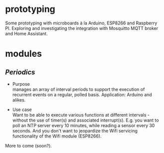 # prototyping
Some prototyping with microboards à la Arduino, ESP8266 and Raspberry PI.
Exploring and investigating the integration with Mosquitto MQTT broker and Home Assistant.

# modules
## _Periodics_
* Purpose  
manages an array of interval periods to support the execution of recurrent events on a regular, polled basis. Application: Arduino and alikes.

* Use case  
Want to be able to execute various functions at different intervals - without the use of timer(s) and associated interrupt(s). E.g. you want to poll an NTP server every 10 minutes, while reading a sensor every 30 seconds. And you don't want to jeopardize the Wifi servicing functionality of the Wifi module (ESP8266).  

More to come (soon?).
